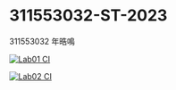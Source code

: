 # 311553032-ST-2023
311553032 年晧鳴

[![Lab01 CI](https://github.com/niangao19/311553032-ST-2023/actions/workflows/Lab01-CI.yml/badge.svg)](https://github.com/niangao19/311553032-ST-2023/actions/workflows/Lab01-CI.yml)

[![Lab02 CI](https://github.com/niangao19/311553032-ST-2023/actions/workflows/Lab02-CI.yml/badge.svg)](https://github.com/niangao19/311553032-ST-2023/actions/workflows/Lab02-CI.yml)
